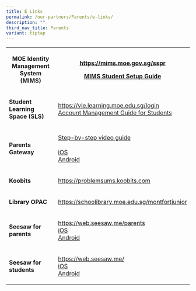 ```yaml
---
title: E Links
permalink: /our-partners/Parents/e-links/
description: ""
third_nav_title: Parents
variant: tiptap
---
```

<table style="minWidth: 50px">
<colgroup>
<col>
<col>
</colgroup>
<tbody>
<tr>
<th rowspan="1" colspan="1">
<p>MOE Identity Management System (MIMS)</p>
</th>
<th rowspan="1" colspan="1">
<p><a href="https://mims.moe.gov.sg/sspr" rel="noopener noreferrer nofollow" target="_blank">https://mims.moe.gov.sg/sspr</a>
</p>
<p><a href="/files/Semester 2 2024/Posters_MIMS_SSPR_Guide.pdf" rel="noopener noreferrer nofollow" target="_blank">MIMS Student Setup Guide</a>
</p>
</th>
</tr>
<tr>
<td rowspan="1" colspan="1">
<p><strong>Student Learning Space (SLS)</strong>
</p>
</td>
<td rowspan="1" colspan="1">
<p><a href="https://vle.learning.moe.edu.sg/login" rel="noopener noreferrer nofollow" target="_blank">https://vle.learning.moe.edu.sg/login</a> 
<br><a href="/files/SLS_Account_Management___Guide_for_Students__Pri_.pdf" rel="noopener nofollow" target="_blank">Account Management Guide for Students</a>
</p>
</td>
</tr>
<tr>
<td rowspan="1" colspan="1">
<p><strong>Parents Gateway</strong>
</p>
</td>
<td rowspan="1" colspan="1">
<p><a href="https://www.youtube.com/watch?v=tW9jwyuovOo&amp;feature=youtu.be" rel="noopener noreferrer nofollow" target="_blank">Step-by-step video guide</a> 
<br>
<br><a href="https://itunes.apple.com/sg/app/parents-gateway/id1267198708" rel="noopener noreferrer nofollow" target="_blank">iOS</a> 
<br><a href="https://play.google.com/store/apps/details?id=com.moe.pgp" rel="noopener noreferrer nofollow" target="_blank">Android</a>
</p>
</td>
</tr>
<tr>
<td rowspan="1" colspan="1">
<p><strong>Koobits</strong>
</p>
</td>
<td rowspan="1" colspan="1">
<p><a href="https://problemsums.koobits.com/" rel="noopener noreferrer nofollow" target="_blank">https://problemsums.koobits.com</a>
</p>
</td>
</tr>
<tr>
<td rowspan="1" colspan="1">
<p><strong>Library OPAC</strong>
</p>
</td>
<td rowspan="1" colspan="1">
<p><a href="https://schoolibrary.moe.edu.sg/montfortjunior" rel="noopener noreferrer nofollow" target="_blank">https://schoolibrary.moe.edu.sg/montfortjunior</a>
</p>
</td>
</tr>
<tr>
<td rowspan="1" colspan="1">
<p><strong>Seesaw for parents</strong>
</p>
</td>
<td rowspan="1" colspan="1">
<p><a href="https://help.seesaw.me/hc/en-us/articles/206514655-Getting-started-with-Seesaw-for-families" rel="noopener noreferrer nofollow" target="_blank">https://web.seesaw.me/parents</a> 
<br><a href="https://apps.apple.com/us/app/seesaw-parent-access/id930565469" rel="noopener noreferrer nofollow" target="_blank">iOS</a> 
<br><a href="https://play.google.com/store/apps/details?id=seesaw.shadowpuppet.co.seesaw&amp;hl=en" rel="noopener noreferrer nofollow" target="_blank">Android</a>
</p>
</td>
</tr>
<tr>
<td rowspan="1" colspan="1">
<p><strong>Seesaw for students</strong>
</p>
</td>
<td rowspan="1" colspan="1">
<p><a href="https://app.seesaw.me/#/student/login" rel="noopener noreferrer nofollow" target="_blank">https://web.seesaw.me/</a> 
<br><a href="https://apps.apple.com/us/app/seesaw-multimedia-journal/id930565184?ls=1" rel="noopener noreferrer nofollow" target="_blank">iOS</a> 
<br><a href="https://play.google.com/store/apps/details?hl=en&amp;id=seesaw.shadowpuppet.co.classroom" rel="noopener noreferrer nofollow" target="_blank">Android</a>
</p>
</td>
</tr>
</tbody>
</table>
<p></p>